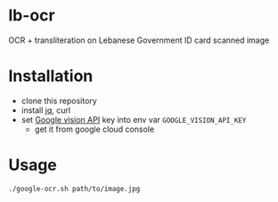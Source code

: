 # lb-ocr
OCR + transliteration on Lebanese Government ID card scanned image

# Installation

- clone this repository
- install [jq](https://stedolan.github.io/jq/), curl
- set [Google vision API](https://cloud.google.com/vision/docs/ocr) key into env var `GOOGLE_VISION_API_KEY`
  - get it from google cloud console

# Usage

    ./google-ocr.sh path/to/image.jpg
